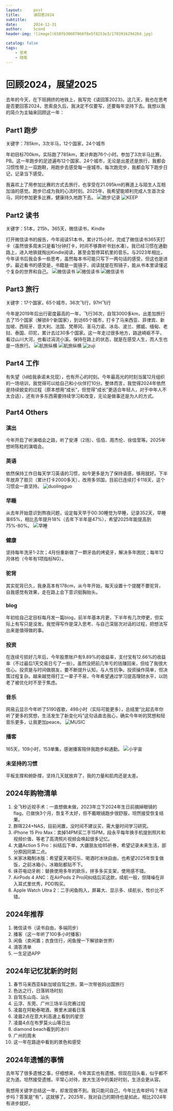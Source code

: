 ```yaml
---
layout:     post
title:      请回答2024
subtitle:   
date:       2024-12-31
author:     Scond
header-img: ![image](658fb30607060f8e5f8253e3/1703916294264.jpg)

catalog: false
tags:
    - 思考
    - 随笔
---
```


# 回顾2024，展望2025
去年的今天，在下班拥挤的地铁上，我写完《请回答2023》。这几天，我也在思考是否要回答2024，思索良久后，我决定不仅要写，还要每年坚持下去。我想以我的简介为主轴来回顾这一年：

## Part1 跑步
关键字：785km，3次半马，12个国家，24个城市

年初目标700km，实际跑了785km，累计奔跑76个小时。参加了3次半马比赛，PB。这一年跑步的足迹遍布12个国家、24个城市，无论是出差还是旅行，我都会习惯性带上一双跑鞋，用跑步去感受每一座城市。每次跑完步，我都会写下跑步日记，记录当下感受。

我喜欢上了用参加比赛的方式去旅行，也享受在21.095km的赛道上与陌生人互相加油的感觉。跑步已成为我的心流时刻。2025年，我希望能顺利完成人生首次全马，同时参加更多比赛，健康持久地跑下去。
![跑步记录](img/2024y33.jpg)
![KEEP](img/Kepp.jpg)

## Part2 读书   
关键字：51本，215h，365天，微信读书，Kindle

打开微信读书的报告，今年阅读51本书，累计215小时，完成了微信读书365天打卡（虽然很多周末只是看1分钟打卡，时间不够靠听书划水凑）。我已经习惯在通勤路上，进入地铁就掏出Kindle阅读，甚至会暂停耳机里的音乐。与2023年相比，今年读书后我会多一些思考，虽然每本书可能只写下一两句话的感受，但这也是进步。最近看书的感受是，书籍是一面镜子，阅读就是在照镜子，能从书本里读懂这个复杂的世界和自己。
![微信读书](img/2024y37.jpg)
![微信读书](img/2024y52.jpg)
![微信读书](img/2024y55.jpg)

## Part3 旅行
关键字：17个国家，65个城市，36次飞行，97H飞行

今年是2019年后出行密度最高的一年，飞行36次，自驾3000多km，出差加旅行去了15个国家（解锁8个新国家），到访65个城市，打卡了马来西亚、菲律宾、新加坡、西班牙、意大利、法国、梵蒂冈、圣马力诺、冰岛、波兰、挪威、缅甸、老挝、泰国、印尼，累计去过30多个国家。这一年走过很多地方，路途崎岖不平，看过山川大河，也看过涓流小溪。保持在路上的状态，就是在感受人生，而人生也是一场旅行。
![航旅纵横](img/2024y15.jpg)
![航旅纵横](img/2024y36.jpg)
![zuji](img/zuji.jpg)

## Part4 工作
有失望（ld给我承诺未兑现），也有开心的时刻。今年最高光的时刻当属12月组织的一场培训，我觉得可以给自己和小伙伴打10分。整体而言，我觉得2024年依然是持续蜕变的过程（原本想用“成长”，但觉得“成长”更适合年轻人，对于中年人不太合适），还有许多东西需要持续学习和改变，无论是做事还是为人的方式。

## Part4 Others
### 演出
今年开启了听演唱会之路，听了安溥（2场）、伍佰、周杰伦、徐佳莹等。2025年想听陈粒的演唱会。

### 英语
依然保持工作日每天学习英语的习惯，如今更多是为了保持语感，够用就好。下半年放弃了扇贝（累计打卡2000多天），改用多邻国，目前已连续打卡118天，这个习惯会一直坚持。
![duolingguo](img/2024y35.jpg)

### 早睡
从去年开始意识到熬夜问题，设定每天早于00:30睡觉为早睡，记录352天，早睡率65%，相比去年提升18%（去年下半年是47%），希望2025年能提高到75%-80%。
![早睡](img/2024y34.jpg)
### 健康
坚持每年洗牙1-2次；4月份重新做了一颗牙齿的烤瓷牙，解决多年困扰；每年12月体检（今年有1项指标NG）。

### 驼背
其实驼背已久，我身高本有178cm，从今年开始，每天设置十个提醒不要驼背，自我感觉有效果，走在路上会下意识挺胸抬头。

### blog
年初给自己定目标每月发一篇blog，前半年基本月更，下半年有几次停更，但实际上有写只是没发。我觉得写作是深入思考、与自己深层次对话的过程，把想法写出来是值得做的事。

### 投资
在连续亏损好几年后，今年股票账户有9.89%的收益率，支付宝有12.66%的收益率（不过最后1天交易日亏了一些）。虽然没把前几年亏的钱赚回来，但给了我很大信心。投资是与时间做朋友，要不断提升认知，与人性抗争。投资操作简单，但决策过程复杂。越来越觉得打工一辈子不易，今年希望通过学习提高理财水平，以防老了被优化时不至于焦虑。

### 音乐
网易云显示今年听了5190首歌，498小时（实际可能更多），总结里“比起去年你听了更多的冥想，生活发生了新变化吗”这句话直击我心，确实今年听的冥想和轻音乐更多，让我更加peace。
![MUSIC](img/music.jpg)
### 播客
165天，109小时，153单集，感谢播客陪伴我跑步和通勤。
![小宇宙](img/xiaoyuzhou.jpg)

### 未坚持的习惯
平板支撑和俯卧撑，坚持几天就放弃了，我的力量和肌肉还是太差。

## 2024年购物清单
1. 全飞秒近视手术：一直想做未做，2023年立下2024年生日前摘掉眼镜的flag，已做快3个月，恢复不太好，但不戴眼镜跑步很舒服，坦然接受恢复结果。
2. 群晖224+NAS，目前闲置，没时间不建议买，需大量时间学习研究。
3. iPhone 15 Pro Max：卖掉14PM买二手15PM，段永平每年换手机提到照片和视频价值，等老了高清照片视频会唤起很多记忆。
4. 大疆Action 5 Pro：纠结后下单，大疆朋友给85折券，希望记录未来生活，部分原因同第二点。
5. 米家冰箱制冰版：希望夏天喝可乐、喝酒时冰块自由，也希望2025年恢复做饭，之前冰箱小，冰箱贴都贴不下。
6. 徕芬电动牙刷：替换使用多年的欧乐，拼多多买支架，使用感不错。
7. AirPods 4 ANC：在AirPods 2 Pro间纠结后买这款，续航一般，但降噪在非入耳式里优秀，PDD购买。
8. Apple Watch Ultra 2：二手闲鱼购入，屏幕大、显示多、续航长，性价比不错。

## 2024年推荐
1. 微信读书（读书自由，多端同步）
2. 播客（这一年听了100多小时播客）
3. 闲鱼（卖闲置；衣食住行，闲鱼搜一下解锁新世界）
4. 滴答清单
5. 一生足迹APP

## 2024年记忆犹新的时刻
1. 春节马来西亚&新加坡自驾之旅，第一次带爸妈出国旅行
2. 色达之行，日落转场时刻
3. 自驾东山岛、汕头
4. 云浮、东莞、广州三场半马完赛过程
5. 凌晨在阿勒泰喝酒，赛里木湖看日落
6. 凌晨2点在意大利高速上看到的星空
7. 凌晨4点在布罗莫火山等日出
8. diamond beach看到的冰川
9. 广州的周末
10. 这一年在路途中看到的景色和感受

## 2024年遗憾的事情
去年写了很多遗憾之事，仔细想来，今年其实也有遗憾，但现在回头看，似乎都不足为道。坦然接受遗憾，平常心对待，放大生活中的美好时刻，生活会更从容。

我想用关键字总结这一年，却发现做不到。我只能问自己，今年比去年好吗？有进步吗？答案是“有”，这就够了。2025年，我对自己的期待也是如此，相比2024年有进步就好。 
